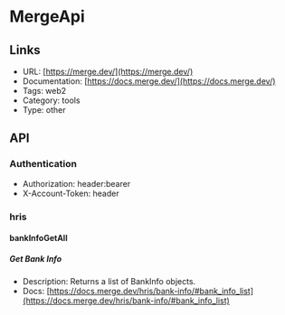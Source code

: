 # MergeApi

## Links

* URL: [https://merge.dev/](https://merge.dev/)
* Documentation: [https://docs.merge.dev/](https://docs.merge.dev/)
* Tags: web2
* Category: tools
* Type: other

## API

### Authentication

* Authorization: header:bearer
* X-Account-Token: header

### hris

#### bankInfoGetAll

##### Get Bank Info

* Description: Returns a list of BankInfo objects.
* Docs: [https://docs.merge.dev/hris/bank-info/#bank_info_list](https://docs.merge.dev/hris/bank-info/#bank_info_list)
